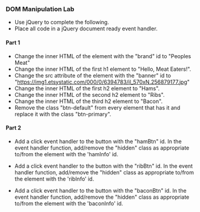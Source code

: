 ### DOM Manipulation Lab

* Use jQuery to complete the following.
* Place all code in a jQuery document ready event handler.

#### Part 1

* Change the inner HTML of the element with the "brand" id to "Peoples Meat"
* Change the inner HTML of the first h1 element to "Hello, Meat Eaters!".
* Change the src attribute of the element with the "banner" id to "https://img1.etsystatic.com/000/0/6394783/il_570xN.256879177.jpg"
* Change the inner HTML of the first h2 element to "Hams".
* Change the inner HTML of the second h2 element to "Ribs".
* Change the inner HTML of the third h2 element to "Bacon".
* Remove the class "btn-default" from every element that has it and replace it with the class "btn-primary".


#### Part 2

* Add a click event handler to the button with the "hamBtn" id. In the event handler function, add/remove the "hidden" class as appropriate to/from the element with the 'hamInfo' id.

* Add a click event handler to the button with the "ribBtn" id. In the event handler function, add/remove the "hidden" class as appropriate to/from the element with the 'ribInfo' id.

* Add a click event handler to the button with the "baconBtn" id. In the event handler function, add/remove the "hidden" class as appropriate to/from the element with the 'baconInfo' id.
